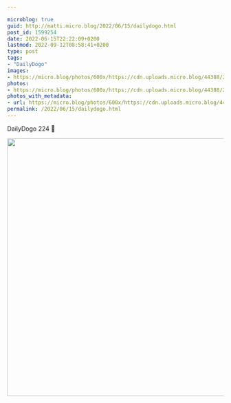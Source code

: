 ```yaml
---

microblog: true
guid: http://matti.micro.blog/2022/06/15/dailydogo.html
post_id: 1599254
date: 2022-06-15T22:22:09+0200
lastmod: 2022-09-12T08:58:41+0200
type: post
tags:
- "DailyDogo"
images:
- https://micro.blog/photos/600x/https://cdn.uploads.micro.blog/44388/2022/29a47a7efb.jpg
photos:
- https://micro.blog/photos/600x/https://cdn.uploads.micro.blog/44388/2022/29a47a7efb.jpg
photos_with_metadata:
- url: https://micro.blog/photos/600x/https://cdn.uploads.micro.blog/44388/2022/29a47a7efb.jpg
permalink: /2022/06/15/dailydogo.html
---
```

DailyDogo 224 🐶

<img src="/media/uploads/2022/29a47a7efb.jpg" width="600" height="600" alt="" />
